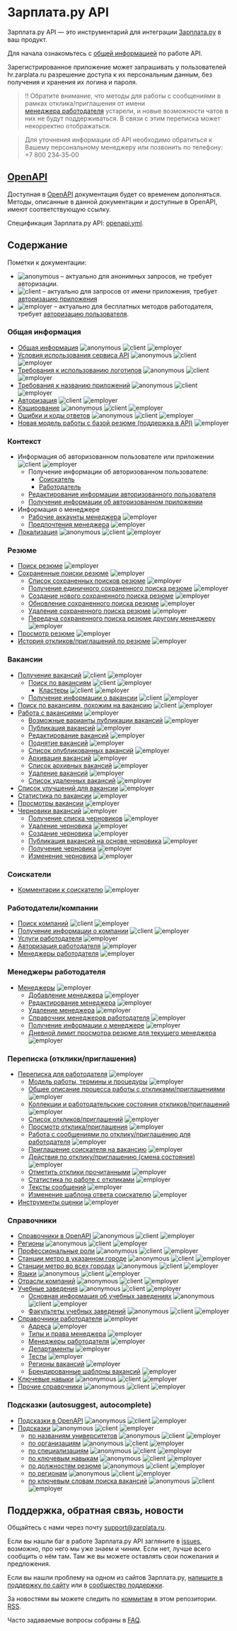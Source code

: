 # Зарплата.ру API

Зарплата.ру API — это инструментарий для интеграции
[Зарплата.ру](http://hr.zarplata.ru/) в ваш продукт.

Для начала ознакомьтесь с [общей информацией](https://api.zarplata.ru/openapi/redoc#section/Obshaya-informaciya) по работе API.

Зарегистрированное приложение может запрашивать у пользователей hr.zarplata.ru
разрешение доступа к их персональным данным, без получения и хранения их
логина и пароля.


> ‼️ Обратите внимание, что методы для работы с сообщениями в рамках отклика/приглашения от имени  
> [менеджера работодателя](docs/employer_negotiations.md#get-messages) устарели, и новые возможности чатов в них не будут поддерживаться. 
> В связи с этим переписка может некорректно отображаться. 

> Для уточнения информации об API необходимо обратиться к Вашему персональному менеджеру или позвонить по телефону:
> +7 800 234‑35‑00

## [OpenAPI](https://api.zarplata.ru/openapi/redoc)

Доступная в [OpenAPI](https://api.zarplata.ru/openapi/redoc) документация будет со временем дополняться.
Методы, описанные в данной документации и доступные в OpenAPI, имеют соответствующую ссылку.

Спецификация Зарплата.ру API: [openapi.yml](https://api.zarplata.ru/openapi/specification/public).

<a name="content"></a>
## Содержание

Пометки к документации:

* <img src="http://zarplata.github.io/api/badges/anon.png" alt="anonymous" /> –
  актуально для анонимных запросов, не требует авторизации.
* <img src="http://zarplata.github.io/api/badges/client.png" alt="client" /> – актуально для запросов от имени приложения, требует [авторизацию приложения](docs/authorization_for_application.md)
* <img src="http://zarplata.github.io/api/badges/emp.png" alt="employer" /> –
  актуально для бесплатных методов работодателя, требует  [авторизацию пользователя](docs/authorization_for_user.md).


<a name="general"></a>
### Общая информация

* [Общая информация](https://api.zarplata.ru/openapi/redoc#section/Obshaya-informaciya) <img src="http://zarplata.github.io/api/badges/anon.png" alt="anonymous" /> <img src="http://zarplata.github.io/api/badges/client.png" alt="client" />  <img src="http://zarplata.github.io/api/badges/emp.png" alt="employer" />
* [Условия использования сервиса API](https://dev.hr.zarplata.ru/admin/developer_agreement) <img src="http://zarplata.github.io/api/badges/anon.png" alt="anonymous" /> <img src="http://zarplata.github.io/api/badges/client.png" alt="client" />  <img src="http://zarplata.github.io/api/badges/emp.png" alt="employer" />
* [Требования к использованию логотипов](https://dev.hr.zarplata.ru/articles/logos) <img src="http://zarplata.github.io/api/badges/anon.png" alt="anonymous" /> <img src="http://zarplata.github.io/api/badges/client.png" alt="client" />  <img src="http://zarplata.github.io/api/badges/emp.png" alt="employer" />
* [Требования к названию приложений](https://dev.hr.zarplata.ru/articles/apps) <img src="http://zarplata.github.io/api/badges/anon.png" alt="anonymous" /> <img src="http://zarplata.github.io/api/badges/client.png" alt="client" />  <img src="http://zarplata.github.io/api/badges/emp.png" alt="employer" />
* [Авторизация](docs/authorization.md) <img src="http://zarplata.github.io/api/badges/client.png" alt="client" />  <img src="http://zarplata.github.io/api/badges/emp.png" alt="employer" />
* [Кэширование](docs/cache.md) <img src="http://zarplata.github.io/api/badges/anon.png" alt="anonymous" /> <img src="http://zarplata.github.io/api/badges/client.png" alt="client" />  <img src="http://zarplata.github.io/api/badges/emp.png" alt="employer" />
* [Ошибки и коды ответов](docs/errors.md) <img src="http://zarplata.github.io/api/badges/anon.png" alt="anonymous" /> <img src="http://zarplata.github.io/api/badges/client.png" alt="client" />  <img src="http://zarplata.github.io/api/badges/emp.png" alt="employer" />
* [Новая модель работы с базой резюме (поддержка в API)](docs/payable/resume.md) <img src="http://zarplata.github.io/api/badges/emp.png" alt="employer" />

<a name="resources"></a>
<a name="context"></a>
### Контекст

* Информация об авторизованном пользователе или приложении <img src="http://zarplata.github.io/api/badges/client.png" alt="client" />  <img src="http://zarplata.github.io/api/badges/emp.png" alt="employer" />
  * Получение информации об авторизованном пользователе:
    * [Соискатель](https://api.zarplata.ru/openapi/redoc#tag/Informaciya-o-soiskatele/operation/get-current-user-info)
    * [Работодатель](https://api.zarplata.ru/openapi/redoc#tag/Informaciya-o-menedzhere/operation/get-current-user-info)
  * [Редактирование информации авторизованного пользователя](https://api.zarplata.ru/openapi/redoc#tag/Informaciya-o-soiskatele/operation/edit-current-user-info)
  * [Получение информации об авторизованном приложении](https://api.zarplata.ru/openapi/redoc#tag/Informaciya-o-prilozhenii/operation/get-current-user-info)
* Информация о менеджере
  * [Рабочие аккаунты менеджера](https://api.zarplata.ru/openapi/redoc#tag/Menedzhery-rabotodatelya/operation/get-manager-accounts) <img src="http://zarplata.github.io/api/badges/emp.png" alt="employer" />
  * [Предпочтения менеджера](https://api.zarplata.ru/openapi/redoc#tag/Menedzhery-rabotodatelya/operation/get-manager-settings) <img src="http://zarplata.github.io/api/badges/emp.png" alt="employer" />
* [Локализация](https://api.zarplata.ru/openapi/redoc#tag/Obshie-spravochniki/operation/get-locales) <img src="http://zarplata.github.io/api/badges/anon.png" alt="anonymous" /> <img src="http://zarplata.github.io/api/badges/client.png" alt="client" />  <img src="http://zarplata.github.io/api/badges/emp.png" alt="employer" />



<a name="resume"></a>
### Резюме

* [Поиск резюме](https://api.zarplata.ru/openapi/redoc#tag/Poisk-rezyume/operation/search-for-resumes) <img src="http://zarplata.github.io/api/badges/emp.png" alt="employer" />
* [Сохраненные поиски резюме](https://api.zarplata.ru/openapi/redoc#tag/Sohranennye-poiski-rezyume) <img src="http://zarplata.github.io/api/badges/emp.png" alt="employer" />
  * [Список сохраненных поисков резюме](https://api.zarplata.ru/openapi/redoc#tag/Sohranennye-poiski-rezyume/operation/get-saved-resume-searches) <img src="http://zarplata.github.io/api/badges/emp.png" alt="employer" />
  * [Получение единичного сохраненного поиска резюме](https://api.zarplata.ru/openapi/redoc#tag/Sohranennye-poiski-rezyume/operation/get-saved-resume-search) <img src="http://zarplata.github.io/api/badges/emp.png" alt="employer" />
  * [Создание нового сохраненного поиска резюме](https://api.zarplata.ru/openapi/redoc#tag/Sohranennye-poiski-rezyume/operation/create-saved-resume-search) <img src="http://zarplata.github.io/api/badges/emp.png" alt="employer" />
  * [Обновление сохраненного поиска резюме](https://api.zarplata.ru/openapi/redoc#tag/Sohranennye-poiski-rezyume/operation/update-saved-resume-search) <img src="http://zarplata.github.io/api/badges/emp.png" alt="employer" />
  * [Удаление сохраненного поиска резюме](https://api.zarplata.ru/openapi/redoc#tag/Sohranennye-poiski-rezyume/operation/delete-saved-resume-search) <img src="http://zarplata.github.io/api/badges/emp.png" alt="employer" />
  * [Передача сохраненного поиска резюме другому менеджеру](https://api.zarplata.ru/openapi/redoc#tag/Sohranennye-poiski-rezyume/operation/move-saved-resume-search) <img src="http://zarplata.github.io/api/badges/emp.png" alt="employer" />
* [Просмотр резюме](https://api.zarplata.ru/openapi/redoc#tag/Prosmotr-rezyume/operation/get-resume) <img src="http://zarplata.github.io/api/badges/emp.png" alt="employer" />
* [История откликов/приглашений по резюме](https://api.zarplata.ru/openapi/redoc#tag/Otklikipriglasheniya-rabotodatelya/operation/get-resume-negotiations-history) <img src="http://zarplata.github.io/api/badges/emp.png" alt="employer" />

<a name="vacancies"></a>
### Вакансии

* [Получение вакансий](docs/vacancies.md) <img src="http://zarplata.github.io/api/badges/client.png" alt="client" />  <img src="http://zarplata.github.io/api/badges/emp.png" alt="employer" />
  * [Поиск по вакансиям](https://api.zarplata.ru/openapi/redoc#tag/Poisk-vakansij/operation/get-vacancies) <img src="http://zarplata.github.io/api/badges/client.png" alt="client" />  <img src="http://zarplata.github.io/api/badges/emp.png" alt="employer" />
    * [Кластеры](https://api.zarplata.ru/openapi/redoc#tag/Poisk-vakansij/Klastery-v-poiske-vakansij) <img src="http://zarplata.github.io/api/badges/client.png" alt="client" />  <img src="http://zarplata.github.io/api/badges/emp.png" alt="employer" />
  * [Получение информации о вакансии](docs/vacancies.md#item) <img src="http://zarplata.github.io/api/badges/client.png" alt="client" />  <img src="http://zarplata.github.io/api/badges/emp.png" alt="employer" />
* [Поиск по вакансиям, похожим на вакансию](https://api.zarplata.ru/openapi/redoc#tag/Poisk-vakansij/operation/get-vacancies-similar-to-vacancy) <img src="http://zarplata.github.io/api/badges/client.png" alt="client" />  <img src="http://zarplata.github.io/api/badges/emp.png" alt="employer" />
* [Работа с вакансиями](docs/employer_vacancies.md) <img src="http://zarplata.github.io/api/badges/emp.png" alt="employer" />
  * [Возможные варианты публикации вакансий](docs/employer_vacancies.md#available_types) <img src="http://zarplata.github.io/api/badges/emp.png" alt="employer" />
  * [Публикация вакансий](docs/employer_vacancies.md#creation) <img src="http://zarplata.github.io/api/badges/emp.png" alt="employer" />
  * [Редактирование вакансий](docs/employer_vacancies.md#edit) <img src="http://zarplata.github.io/api/badges/emp.png" alt="employer" />
  * [Поднятие вакансий](docs/employer_vacancies.md#prolongate) <img src="http://zarplata.github.io/api/badges/emp.png" alt="employer" />
  * [Список опубликованных вакансий](docs/employer_vacancies.md#active) <img src="http://zarplata.github.io/api/badges/emp.png" alt="employer" />
  * [Архивация вакансий](docs/employer_vacancies.md#archive) <img src="http://zarplata.github.io/api/badges/emp.png" alt="employer" />
  * [Список архивных вакансий](docs/employer_vacancies.md#archived) <img src="http://zarplata.github.io/api/badges/emp.png" alt="employer" />
  * [Удаление вакансий](docs/employer_vacancies.md#hide) <img src="http://zarplata.github.io/api/badges/emp.png" alt="employer" />
  * [Список удаленных вакансий](docs/employer_vacancies.md#hidden) <img src="http://zarplata.github.io/api/badges/emp.png" alt="employer" />
* [Список улучшений для вакансии](https://api.zarplata.ru/openapi/redoc#tag/Upravlenie-vakansiyami/operation/get-vacancy-upgrade-list) <img src="http://zarplata.github.io/api/badges/emp.png" alt="employer" />
* [Статистика по вакансии](docs/employer_vacancies.md#stats) <img src="http://zarplata.github.io/api/badges/emp.png" alt="employer" />
* [Просмотры вакансии](docs/employer_vacancies.md#visitors) <img src="http://zarplata.github.io/api/badges/emp.png" alt="employer" />
* [Черновики вакансий](https://api.zarplata.ru/openapi/redoc#tag/Chernoviki-vakansij) <img src="http://zarplata.github.io/api/badges/emp.png" alt="employer" />
  * [Получение списка черновиков](https://api.zarplata.ru/openapi/redoc#tag/Chernoviki-vakansij/operation/get-vacancy-draft-list) <img src="http://zarplata.github.io/api/badges/emp.png" alt="employer" />
  * [Удаление черновика](https://api.zarplata.ru/openapi/redoc#tag/Chernoviki-vakansij/operation/delete-vacancy-draft) <img src="http://zarplata.github.io/api/badges/emp.png" alt="employer" />
  * [Создание черновика](https://api.zarplata.ru/openapi/redoc#tag/Chernoviki-vakansij/operation/create-vacancy-draft) <img src="http://zarplata.github.io/api/badges/emp.png" alt="employer" />
  * [Публикация вакансий на основе черновика](https://api.zarplata.ru/openapi/redoc#tag/Chernoviki-vakansij/operation/publish-vacancy-from-draft) <img src="http://zarplata.github.io/api/badges/emp.png" alt="employer" />
  * [Получение черновика](https://api.zarplata.ru/openapi/redoc#tag/Chernoviki-vakansij/operation/get-vacancy-draft) <img src="http://zarplata.github.io/api/badges/emp.png" alt="employer" />
  * [Изменение черновика](https://api.zarplata.ru/openapi/redoc#tag/Chernoviki-vakansij/operation/change-vacancy-draft) <img src="http://zarplata.github.io/api/badges/emp.png" alt="employer" />

<a name="applicants"></a>
### Соискатели

* [Комментарии к соискателю](https://api.zarplata.ru/openapi/redoc#tag/Kommentarii-k-soiskatelyu) <img src="http://zarplata.github.io/api/badges/emp.png" alt="employer" />

<a name="employers"></a>
### Работодатели/компании

* [Поиск компаний](https://api.zarplata.ru/openapi/redoc#tag/Rabotodatel/operation/search-employer) <img src="http://zarplata.github.io/api/badges/client.png" alt="client" />  <img src="http://zarplata.github.io/api/badges/emp.png" alt="employer" />
* [Получение информации о компании](https://api.zarplata.ru/openapi/redoc#tag/Rabotodatel/operation/get-employer-info) <img src="http://zarplata.github.io/api/badges/client.png" alt="client" />  <img src="http://zarplata.github.io/api/badges/emp.png" alt="employer" />
* [Услуги работодателя](https://api.zarplata.ru/openapi/redoc#tag/Uslugi-rabotodatelya) <img src="http://zarplata.github.io/api/badges/emp.png" alt="employer" />
* [Авторизация работодателя](https://api.zarplata.ru/openapi/redoc#tag/Avtorizaciya-rabotodatelya) <img src="http://zarplata.github.io/api/badges/emp.png" alt="employer" />
* [Менеджеры работодателя](https://api.zarplata.ru/openapi/redoc#tag/Menedzhery-rabotodatelya) <img src="http://zarplata.github.io/api/badges/emp.png" alt="employer" />

<a name="employer_managers"></a>
### Менеджеры работодателя

* [Менеджеры](docs/employer_managers.md) <img src="http://zarplata.github.io/api/badges/emp.png" alt="employer" />
  * [Добавление менеджера](docs/employer_managers.md#add) <img src="http://zarplata.github.io/api/badges/emp.png" alt="employer" />
  * [Редактирование менеджера](docs/employer_managers.md#edit) <img src="http://zarplata.github.io/api/badges/emp.png" alt="employer" />
  * [Удаление менеджера](docs/employer_managers.md#delete) <img src="http://zarplata.github.io/api/badges/emp.png" alt="employer" />
  * [Справочник менеджеров работодателя](docs/employer_managers.md#list) <img src="http://zarplata.github.io/api/badges/emp.png" alt="employer" />
  * [Получение информации о менеджере](docs/employer_managers.md#item) <img src="http://zarplata.github.io/api/badges/emp.png" alt="employer" />
  * [Дневной лимит просмотра резюме для текущего менеджера](https://api.zarplata.ru/openapi/redoc#tag/Menedzhery-rabotodatelya/operation/get-employer-manager-limits) <img src="http://zarplata.github.io/api/badges/emp.png" alt="employer" />

<a name="negotiations"></a>
### Переписка (отклики/приглашения)

* [Переписка для работодателя](docs/employer_negotiations.md) <img src="http://zarplata.github.io/api/badges/emp.png" alt="employer" />
  * [Модель работы, термины и процедуры](docs/employer_negotiations.md#model) <img src="http://zarplata.github.io/api/badges/emp.png" alt="employer" />
  * [Общее описание процесса работы с откликами/приглашениями](docs/employer_negotiations.md#flow) <img src="http://zarplata.github.io/api/badges/emp.png" alt="employer" />
  * [Коллекции и работодательские состояния откликов/приглашений](docs/employer_negotiations.md#collections) <img src="http://zarplata.github.io/api/badges/emp.png" alt="employer" />
  * [Список откликов/приглашений](docs/employer_negotiations.md#negotiations-list) <img src="http://zarplata.github.io/api/badges/emp.png" alt="employer" />
  * [Просмотр отклика/приглашения](docs/employer_negotiations.md#get-negotiation) <img src="http://zarplata.github.io/api/badges/emp.png" alt="employer" />
  * [Работа с сообщениями по отклику/приглашению для работодателя](docs/employer_negotiations.md#get-messages) <img src="http://zarplata.github.io/api/badges/emp.png" alt="employer" />
  * [Приглашение соискателя на вакансию](docs/employer_negotiations.md#add-invite) <img src="http://zarplata.github.io/api/badges/emp.png" alt="employer" />
  * [Действия по отклику/приглашению (смена состояния)](docs/employer_negotiations.md#actions) <img src="http://zarplata.github.io/api/badges/emp.png" alt="employer" />
  * [Отметить отклики прочитанными](https://api.zarplata.ru/openapi/redoc#tag/Otklikipriglasheniya-rabotodatelya/operation/post-negotiations-topics-read) <img src="http://zarplata.github.io/api/badges/emp.png" alt="employer" />
  * [Статистика по работе с откликами](docs/employer_negotiations_statistics.md) <img src="http://zarplata.github.io/api/badges/emp.png" alt="employer" />
  * [Тексты сообщений](https://api.zarplata.ru/openapi/redoc#tag/Otklikipriglasheniya-rabotodatelya/operation/get-negotiation-message-templates) <img src="http://zarplata.github.io/api/badges/emp.png" alt="employer" />
  * [Изменение шаблона ответа соискателю](https://api.zarplata.ru/openapi/redoc#tag/Otklikipriglasheniya-rabotodatelya/operation/put-mail-templates-item) <img src="http://zarplata.github.io/api/badges/emp.png" alt="employer" />
* [Инструменты оценки](docs/assessment.md)  <img src="http://zarplata.github.io/api/badges/emp.png" alt="employer" />


<a name="dictionaries"></a>
### Справочники
* [Справочники в OpenAPI](https://api.zarplata.ru/openapi/redoc#tag/Obshie-spravochniki) <img src="http://zarplata.github.io/api/badges/anon.png" alt="anonymous" /> <img src="http://zarplata.github.io/api/badges/client.png" alt="client" />  <img src="http://zarplata.github.io/api/badges/emp.png" alt="employer" />
* [Регионы](docs/areas.md) <img src="http://zarplata.github.io/api/badges/anon.png" alt="anonymous" /> <img src="http://zarplata.github.io/api/badges/client.png" alt="client" />  <img src="http://zarplata.github.io/api/badges/emp.png" alt="employer" />
* [Профессиональные роли](https://api.zarplata.ru/openapi/redoc#tag/Obshie-spravochniki/operation/get-professional-roles-dictionary) <img src="http://zarplata.github.io/api/badges/anon.png" alt="anonymous" /> <img src="http://zarplata.github.io/api/badges/client.png" alt="client" />  <img src="http://zarplata.github.io/api/badges/emp.png" alt="employer" />
* [Станции метро в указанном городе](https://api.zarplata.ru/openapi/redoc#tag/Obshie-spravochniki/operation/get-metro-stations-in-city) <img src="http://zarplata.github.io/api/badges/anon.png" alt="anonymous" /> <img src="http://zarplata.github.io/api/badges/client.png" alt="client" />  <img src="http://zarplata.github.io/api/badges/emp.png" alt="employer" />
* [Станции метро во всех городах](https://api.zarplata.ru/openapi/redoc#tag/Obshie-spravochniki/operation/get-metro-stations) <img src="http://zarplata.github.io/api/badges/anon.png" alt="anonymous" /> <img src="http://zarplata.github.io/api/badges/client.png" alt="client" />  <img src="http://zarplata.github.io/api/badges/emp.png" alt="employer" />
* [Языки](https://api.zarplata.ru/openapi/redoc#tag/Obshie-spravochniki/operation/get-languages) <img src="http://zarplata.github.io/api/badges/anon.png" alt="anonymous" /> <img src="http://zarplata.github.io/api/badges/client.png" alt="client" />  <img src="http://zarplata.github.io/api/badges/emp.png" alt="employer" />
* [Отрасли компаний](https://api.zarplata.ru/openapi/redoc#tag/Obshie-spravochniki/operation/get-industries) <img src="http://zarplata.github.io/api/badges/anon.png" alt="anonymous" /> <img src="http://zarplata.github.io/api/badges/client.png" alt="client" />  <img src="http://zarplata.github.io/api/badges/emp.png" alt="employer" />
* [Учебные заведения](docs/educational_institutions.md) <img src="http://zarplata.github.io/api/badges/anon.png" alt="anonymous" /> <img src="http://zarplata.github.io/api/badges/client.png" alt="client" />  <img src="http://zarplata.github.io/api/badges/emp.png" alt="employer" />
  * [Основная информация об учебных заведениях](https://api.zarplata.ru/openapi/redoc#tag/Obshie-spravochniki/operation/get-educational-institutions-dictionary) <img src="http://zarplata.github.io/api/badges/anon.png" alt="anonymous" /> <img src="http://zarplata.github.io/api/badges/client.png" alt="client" />  <img src="http://zarplata.github.io/api/badges/emp.png" alt="employer" />
  * [Факультеты учебных заведений](https://api.zarplata.ru/openapi/redoc#tag/Obshie-spravochniki/operation/get-educational-institutions-dictionary) <img src="http://zarplata.github.io/api/badges/anon.png" alt="anonymous" /> <img src="http://zarplata.github.io/api/badges/client.png" alt="client" />  <img src="http://zarplata.github.io/api/badges/emp.png" alt="employer" />
* [Справочники работодателя](docs/employer_dictionaries.md) <img src="http://zarplata.github.io/api/badges/emp.png" alt="employer" />
  * [Адреса](https://api.zarplata.ru/openapi/redoc#tag/Adresa-rabotodatelya) <img src="http://zarplata.github.io/api/badges/emp.png" alt="employer" />
  * [Типы и права менеджера](docs/employer_managers.md#dict) <img src="http://zarplata.github.io/api/badges/emp.png" alt="employer" />
  * [Менеджеры работодателя](docs/employer_managers.md#list) <img src="http://zarplata.github.io/api/badges/emp.png" alt="employer" />
  * [Департаменты](https://api.zarplata.ru/openapi/redoc#tag/Informaciya-o-rabotodatele/operation/get-employer-departments) <img src="http://zarplata.github.io/api/badges/emp.png" alt="employer" />
  * [Тесты](https://api.zarplata.ru/openapi/redoc#tag/Spravochniki-rabotodatelya/operation/get-tests-dictionary) <img src="http://zarplata.github.io/api/badges/emp.png" alt="employer" />
  * [Регионы вакансий](https://api.zarplata.ru/openapi/redoc#tag/Informaciya-o-rabotodatele/operation/get-employer-vacancy-areas) <img src="http://zarplata.github.io/api/badges/emp.png" alt="employer" />
  * [Брендированные шаблоны вакансий](https://api.zarplata.ru/openapi/redoc#tag/Informaciya-o-rabotodatele/operation/get-vacancy-branded-templates-list) <img src="http://zarplata.github.io/api/badges/emp.png" alt="employer" />
* [Ключевые навыки](https://api.zarplata.ru/openapi/redoc#tag/Obshie-spravochniki/operation/get-skills) <img src="http://zarplata.github.io/api/badges/anon.png" alt="anonymous" /> <img src="http://zarplata.github.io/api/badges/client.png" alt="client" />  <img src="http://zarplata.github.io/api/badges/emp.png" alt="employer" />
* [Прочие справочники](https://api.zarplata.ru/openapi/redoc#tag/Obshie-spravochniki/operation/get-dictionaries) <img src="http://zarplata.github.io/api/badges/anon.png" alt="anonymous" /> <img src="http://zarplata.github.io/api/badges/client.png" alt="client" />  <img src="http://zarplata.github.io/api/badges/emp.png" alt="employer" />


<a name="suggests"></a>
### Подсказки (autosuggest, autocomplete)
* [Подсказки в OpenAPI](https://api.zarplata.ru/openapi/redoc#tag/Podskazki) <img src="http://zarplata.github.io/api/badges/anon.png" alt="anonymous" /> <img src="http://zarplata.github.io/api/badges/client.png" alt="client" />  <img src="http://zarplata.github.io/api/badges/emp.png" alt="employer" />
* [Подсказки](docs/suggests.md) <img src="http://zarplata.github.io/api/badges/anon.png" alt="anonymous" /> <img src="http://zarplata.github.io/api/badges/client.png" alt="client" />  <img src="http://zarplata.github.io/api/badges/emp.png" alt="employer" />
  * [по названиям университетов](docs/suggests.md#educational_institutions) <img src="http://zarplata.github.io/api/badges/anon.png" alt="anonymous" /> <img src="http://zarplata.github.io/api/badges/client.png" alt="client" />  <img src="http://zarplata.github.io/api/badges/emp.png" alt="employer" />
  * [по организациям](docs/suggests.md#companies) <img src="http://zarplata.github.io/api/badges/anon.png" alt="anonymous" /> <img src="http://zarplata.github.io/api/badges/client.png" alt="client" />  <img src="http://zarplata.github.io/api/badges/emp.png" alt="employer" />
  * [по специализациям](docs/suggests.md#specializations) <img src="http://zarplata.github.io/api/badges/anon.png" alt="anonymous" /> <img src="http://zarplata.github.io/api/badges/client.png" alt="client" />  <img src="http://zarplata.github.io/api/badges/emp.png" alt="employer" />
  * [по ключевым навыкам](docs/suggests.md#key-skills) <img src="http://zarplata.github.io/api/badges/anon.png" alt="anonymous" /> <img src="http://zarplata.github.io/api/badges/client.png" alt="client" />  <img src="http://zarplata.github.io/api/badges/emp.png" alt="employer" />
  * [по должностям резюме](docs/suggests.md#resume-positions) <img src="http://zarplata.github.io/api/badges/anon.png" alt="anonymous" /> <img src="http://zarplata.github.io/api/badges/client.png" alt="client" />  <img src="http://zarplata.github.io/api/badges/emp.png" alt="employer" />
  * [по регионам](docs/suggests.md#areas) <img src="http://zarplata.github.io/api/badges/anon.png" alt="anonymous" /> <img src="http://zarplata.github.io/api/badges/client.png" alt="client" />  <img src="http://zarplata.github.io/api/badges/emp.png" alt="employer" />
  * [по ключевым словам поиска вакансий](docs/suggests.md#vacancy-search-keyword) <img src="http://zarplata.github.io/api/badges/anon.png" alt="anonymous" /> <img src="http://zarplata.github.io/api/badges/client.png" alt="client" />  <img src="http://zarplata.github.io/api/badges/emp.png" alt="employer" />


<a name="feedback"></a>
## Поддержка, обратная связь, новости

Общайтесь с нами через почту support@zarplata.ru.

Если вы нашли баг в работе Зарплата.ру API  загляните в
[issues](https://github.com/zarplata/api/issues), возможно, про него мы уже знаем и
чиним. Если нет, лучше всего сообщить о нём там. Там же вы можете оставлять свои
пожелания и предложения.

Если вы нашли проблему на одном из сайтов Зарплата.ру,
[напишите в поддержку по сайту](https://hr.zarplata.ru/feedback) или в
[сообщество поддержки](https://feedback.hr.zarplata.ru/).

За новостями вы можете следить по
[коммитам](https://github.com/zarplata/api/commits/master) в этом репозитории.
[RSS](https://github.com/zarplata/api/commits/master.atom).

Часто задаваемые вопросы собраны в [FAQ](docs/FAQ.md).
